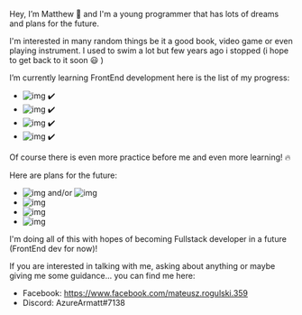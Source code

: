 Hey, I’m Matthew :wave: and I'm a young programmer that has lots of dreams and plans for the future.

I'm interested in many random things be it a good book, video game or even playing instrument. 
I used to swim a lot but few years ago i stopped (i hope to get back to it soon :smiley: )

I’m currently learning FrontEnd development here is the list of my progress:
   - ![img](https://img.shields.io/static/v1?label=HTML&message=&nbsp;&color=orange) :heavy_check_mark:
   - ![img](https://img.shields.io/static/v1?label=CSS&message=&nbsp;&color=informational) :heavy_check_mark:
   - ![img](https://img.shields.io/static/v1?label=Sass&message=&nbsp;&color=ff69b4) :heavy_check_mark:
   - ![img](https://img.shields.io/static/v1?label=JavaScript&message=&nbsp;&color=yellow) :heavy_check_mark: 
  
Of course there is even more practice before me and even more learning! :fire:

Here are plans for the future:
   
   - ![img](https://img.shields.io/static/v1?label=React&message=&nbsp;&color=9cf) and/or ![img](https://img.shields.io/static/v1?label=Angular&message=&nbsp;&color=red)
   - ![img](https://img.shields.io/static/v1?label=Node.js&message=&nbsp;&color=brightgreen)
   - ![img](https://img.shields.io/static/v1?label=Express&message=&nbsp;&color=lightgrey)
   - ![img](https://img.shields.io/static/v1?label=MongoDB&message=&nbsp;&color=inactive)
  
I'm doing all of this with hopes of becoming Fullstack developer in a future (FrontEnd dev for now)!

If you are interested in talking with me, asking about anything or maybe giving me some guidance... you can find me here:

  - Facebook: https://www.facebook.com/mateusz.rogulski.359
  - Discord: AzureArmatt#7138


<!---
AzureArmatt/AzureArmatt is a ✨ special ✨ repository because its `README.md` (this file) appears on your GitHub profile.
You can click the Preview link to take a look at your changes.
--->
